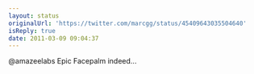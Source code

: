 ```yaml
---
layout: status
originalUrl: 'https://twitter.com/marcgg/status/45409643035504640'
isReply: true
date: 2011-03-09 09:04:37
---
```


@amazeelabs Epic Facepalm indeed...
